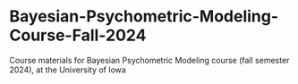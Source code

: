 # Bayesian-Psychometric-Modeling-Course-Fall-2024
Course materials for Bayesian Psychometric Modeling course (fall semester 2024), at the University of Iowa
